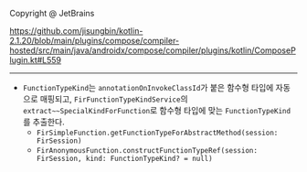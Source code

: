 Copyright @ JetBrains

https://github.com/jisungbin/kotlin-2.1.20/blob/main/plugins/compose/compiler-hosted/src/main/java/androidx/compose/compiler/plugins/kotlin/ComposePlugin.kt#L559

---

- `FunctionTypeKind`는 `annotationOnInvokeClassId`가 붙은 함수형 타입에 자동으로 매핑되고,
  `FirFunctionTypeKindService`의 `extract~~SpecialKindForFunction`로 함수형 타입에 맞는 `FunctionTypeKind`를 추출한다.
    - `FirSimpleFunction.getFunctionTypeForAbstractMethod(session: FirSession)`
    - `FirAnonymousFunction.constructFunctionTypeRef(session: FirSession, kind: FunctionTypeKind? = null)`
